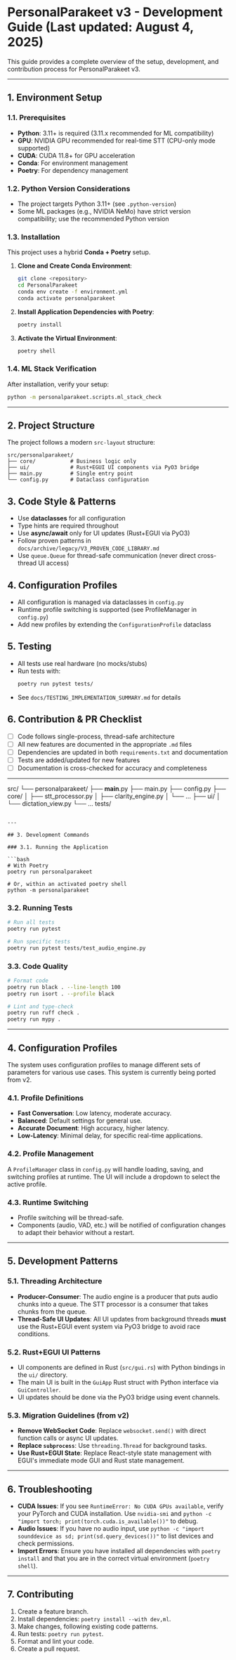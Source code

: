 
# PersonalParakeet v3 - Development Guide (Last updated: August 4, 2025)

This guide provides a complete overview of the setup, development, and contribution process for PersonalParakeet v3.

---

## 1. Environment Setup

### 1.1. Prerequisites

- **Python**: 3.11+ is required (3.11.x recommended for ML compatibility)
- **GPU**: NVIDIA GPU recommended for real-time STT (CPU-only mode supported)
- **CUDA**: CUDA 11.8+ for GPU acceleration
- **Conda**: For environment management
- **Poetry**: For dependency management

### 1.2. Python Version Considerations

- The project targets Python 3.11+ (see `.python-version`)
- Some ML packages (e.g., NVIDIA NeMo) have strict version compatibility; use the recommended Python version

### 1.3. Installation

This project uses a hybrid **Conda + Poetry** setup.

1. **Clone and Create Conda Environment**:
    ```bash
    git clone <repository>
    cd PersonalParakeet
    conda env create -f environment.yml
    conda activate personalparakeet
    ```
2. **Install Application Dependencies with Poetry**:
    ```bash
    poetry install
    ```
3. **Activate the Virtual Environment**:
    ```bash
    poetry shell
    ```

### 1.4. ML Stack Verification

After installation, verify your setup:
```bash
python -m personalparakeet.scripts.ml_stack_check
```

---

## 2. Project Structure

The project follows a modern `src-layout` structure:

```
src/personalparakeet/
├── core/           # Business logic only
├── ui/             # Rust+EGUI UI components via PyO3 bridge
├── main.py         # Single entry point
└── config.py       # Dataclass configuration
```

## 3. Code Style & Patterns

- Use **dataclasses** for all configuration
- Type hints are required throughout
- Use **async/await** only for UI updates (Rust+EGUI via PyO3)
- Follow proven patterns in `docs/archive/legacy/V3_PROVEN_CODE_LIBRARY.md`
- Use `queue.Queue` for thread-safe communication (never direct cross-thread UI access)

## 4. Configuration Profiles

- All configuration is managed via dataclasses in `config.py`
- Runtime profile switching is supported (see ProfileManager in `config.py`)
- Add new profiles by extending the `ConfigurationProfile` dataclass

## 5. Testing

- All tests use real hardware (no mocks/stubs)
- Run tests with:
    ```bash
    poetry run pytest tests/
    ```
- See `docs/TESTING_IMPLEMENTATION_SUMMARY.md` for details

## 6. Contribution & PR Checklist

- [ ] Code follows single-process, thread-safe architecture
- [ ] All new features are documented in the appropriate `.md` files
- [ ] Dependencies are updated in both `requirements.txt` and documentation
- [ ] Tests are added/updated for new features
- [ ] Documentation is cross-checked for accuracy and completeness

---
src/
└── personalparakeet/
    ├── __main__.py
    ├── main.py
    ├── config.py
    ├── core/
    │   ├── stt_processor.py
    │   ├── clarity_engine.py
    │   └── ...
    ├── ui/
    │   └── dictation_view.py
    └── ...
tests/
```

---

## 3. Development Commands

### 3.1. Running the Application

```bash
# With Poetry
poetry run personalparakeet

# Or, within an activated poetry shell
python -m personalparakeet
```

### 3.2. Running Tests

```bash
# Run all tests
poetry run pytest

# Run specific tests
poetry run pytest tests/test_audio_engine.py
```

### 3.3. Code Quality

```bash
# Format code
poetry run black . --line-length 100
poetry run isort . --profile black

# Lint and type-check
poetry run ruff check .
poetry run mypy .
```

---

## 4. Configuration Profiles

The system uses configuration profiles to manage different sets of parameters for various use cases. This system is currently being ported from v2.

### 4.1. Profile Definitions

-   **Fast Conversation**: Low latency, moderate accuracy.
-   **Balanced**: Default settings for general use.
-   **Accurate Document**: High accuracy, higher latency.
-   **Low-Latency**: Minimal delay, for specific real-time applications.

### 4.2. Profile Management

A `ProfileManager` class in `config.py` will handle loading, saving, and switching profiles at runtime. The UI will include a dropdown to select the active profile.

### 4.3. Runtime Switching

-   Profile switching will be thread-safe.
-   Components (audio, VAD, etc.) will be notified of configuration changes to adapt their behavior without a restart.

---

## 5. Development Patterns

### 5.1. Threading Architecture

-   **Producer-Consumer**: The audio engine is a producer that puts audio chunks into a queue. The STT processor is a consumer that takes chunks from the queue.
-   **Thread-Safe UI Updates**: All UI updates from background threads **must** use the Rust+EGUI event system via PyO3 bridge to avoid race conditions.

### 5.2. Rust+EGUI UI Patterns

-   UI components are defined in Rust (`src/gui.rs`) with Python bindings in the `ui/` directory.
-   The main UI is built in the `GuiApp` Rust struct with Python interface via `GuiController`.
-   UI updates should be done via the PyO3 bridge using event channels.

### 5.3. Migration Guidelines (from v2)

-   **Remove WebSocket Code**: Replace `websocket.send()` with direct function calls or async UI updates.
-   **Replace `subprocess`**: Use `threading.Thread` for background tasks.
-   **Use Rust+EGUI State**: Replace React-style state management with EGUI's immediate mode GUI and Rust state management.

---

## 6. Troubleshooting

-   **CUDA Issues**: If you see `RuntimeError: No CUDA GPUs available`, verify your PyTorch and CUDA installation. Use `nvidia-smi` and `python -c "import torch; print(torch.cuda.is_available())"` to debug.
-   **Audio Issues**: If you have no audio input, use `python -c "import sounddevice as sd; print(sd.query_devices())"` to list devices and check permissions.
-   **Import Errors**: Ensure you have installed all dependencies with `poetry install` and that you are in the correct virtual environment (`poetry shell`).

---

## 7. Contributing

1.  Create a feature branch.
2.  Install dependencies: `poetry install --with dev,ml`.
3.  Make changes, following existing code patterns.
4.  Run tests: `poetry run pytest`.
5.  Format and lint your code.
6.  Create a pull request.
